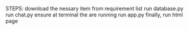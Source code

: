 STEPS:
download the nessary item from requirement list
run database.py
run chat.py
ensure at terminal the are running 
run app.py
finally, run html page
